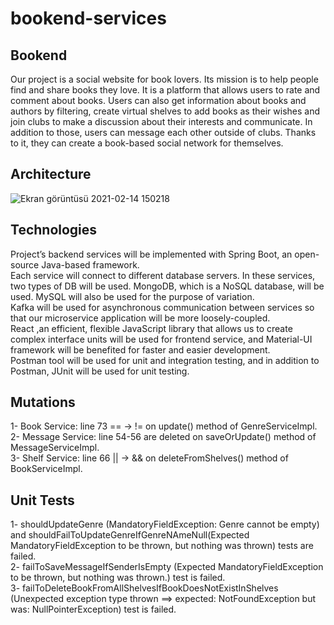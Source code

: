 # bookend-services
## Bookend
  Our project is a social website for book lovers. Its mission is to help people find and share
  books they love. It is a platform that allows users to rate and comment about books. Users can also get
  information about books and authors by filtering, create virtual shelves to add books as their wishes
  and join clubs to make a discussion about their interests and communicate. In addition to those, users 
  can message each other outside of clubs. Thanks to it, they can create a book-based social network for
  themselves. 
## Architecture
![Ekran görüntüsü 2021-02-14 150218](https://user-images.githubusercontent.com/37040918/107876215-b1805880-6ed5-11eb-80d9-ccd244238eb7.png)

## Technologies
  Project’s backend services will be implemented with Spring Boot, an open-source Java-based framework.<br />
  Each service will connect to different database servers. In these services, two types of DB will be used. MongoDB, which is a NoSQL database, will be used. MySQL will also be used for the purpose of variation. <br />
  Kafka will be used for asynchronous communication between services so that our microservice application will be more loosely-coupled. <br />
  React ,an efficient, flexible JavaScript library that allows us to create complex interface units will be used for frontend service, and Material-UI framework will be benefited for faster and easier development. <br />
  Postman tool will be used for unit and integration testing, and in addition to Postman, JUnit will be used for unit testing.<br />

## Mutations
  1- Book Service: line 73 == -> != on update() method of GenreServiceImpl. </br>
  2- Message Service: line 54-56 are deleted on saveOrUpdate() method of MessageServiceImpl. </br>
  3- Shelf Service: line 66 || -> && on deleteFromShelves() method of BookServiceImpl. </br>

## Unit Tests
  1- shouldUpdateGenre (MandatoryFieldException: Genre cannot be empty) and shouldFailToUpdateGenreIfGenreNAmeNull(Expected MandatoryFieldException to be thrown, but nothing was thrown) tests are failed. </br>
  2- failToSaveMessageIfSenderIsEmpty (Expected MandatoryFieldException to be thrown, but nothing was thrown.) test is failed. </br>
  3- failToDeleteBookFromAllShelvesIfBookDoesNotExistInShelves (Unexpected exception type thrown ==> expected: NotFoundException but was: NullPointerException) test is failed.
  